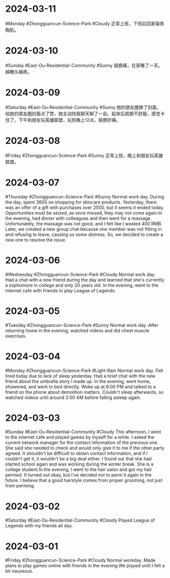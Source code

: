 # 2024-03-11
#Monday #Zhongguancun-Science-Park  #Cloudy 
正常上班，下班后回家锻炼胸肌。

# 2024-03-10
#Sunday  #East-Ou-Residential-Community   #Sunny 
肩膀痛，在家睡了一天。越睡头越疼。

# 2024-03-09
#Saturday  #East-Ou-Residential-Community   #Sunny 
她的朋友圈换了封面，给她的朋友圈封面点了赞，她主动找我聊天聊了一会。起床后肩膀不舒服，感觉卡住了。下午和朋友玩英雄联盟，玩到晚上12点。肩膀好痛。

# 2024-03-08
#Friday #Zhongguancun-Science-Park  #Sunny 
正常上班，晚上和朋友玩英雄联盟。

# 2024-03-07
#Thursday #Zhongguancun-Science-Park  #Sunny 
Normal work day. During the day, spent 3600 on shopping for skincare products. Yesterday, there was an offer of a gift with purchases over 2500, but it seems it ended today. Opportunities must be seized, as once missed, they may not come again.In the evening, had dinner with colleagues and then went for a massage. Unfortunately, the massage was not good, and I felt like I wasted 400 RMB. Later, we created a new group chat because one member was not fitting in and refusing to leave, causing us some distress. So, we decided to create a new one to resolve the issue.

# 2024-03-06
#Wednesday  #Zhongguancun-Science-Park  #Cloudy 
Normal work day. Had a chat with a new friend during the day and learned that she's currently a sophomore in college and only 20 years old. In the evening, went to the internet cafe with friends to play League of Legends.

# 2024-03-05
#Tuesday  #Zhongguancun-Science-Park  #Sunny 
Normal work day. After returning home in the evening, watched videos and did chest muscle exercises.

# 2024-03-04
#Monday #Zhongguancun-Science-Park  #Light-Rain 
Normal work day. Felt tired today due to lack of sleep yesterday. Had a brief chat with the new friend about the umbrella story I made up. In the evening, went home, showered, and went to bed directly. Woke up at 8:00 PM and talked to a friend on the phone about demolition matters. Couldn't sleep afterwards, so watched videos until around 2:00 AM before falling asleep again.

# 2024-03-03
#Sunday #East-Ou-Residential-Community  #Cloudy 
This afternoon, I went to the internet cafe and played games by myself for a while. I asked the current network manager for the contact information of the previous one. She said she needed to check and would only give it to me if the other party agreed. It shouldn't be difficult to obtain contact information, and if I couldn't get it, it wouldn't be a big deal either. I found out that she had started school again and was working during the winter break. She is a college student.In the evening, I went to the hair salon and got my hair permed. It turned out okay, but I've decided not to perm it again in the future. I believe that a good hairstyle comes from proper grooming, not just from perming.

# 2024-03-02
#Saturday  #East-Ou-Residential-Community  #Cloudy 
Played League of Legends with my friends all day.


# 2024-03-01
#Friday #Zhongguancun-Science-Park  #Cloudy 
Normal workday. Made plans to play games online with friends in the evening.We played until I felt a bit nauseous.